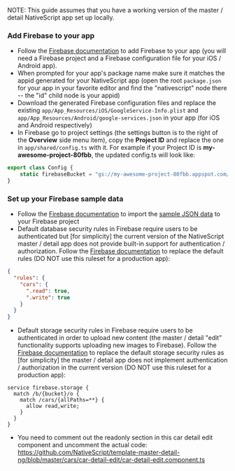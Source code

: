 
NOTE: This guide assumes that you have a working version of the master / detail NativeScript app set up locally.

### Add Firebase to your app

 - Follow the [Firebase documentation](https://firebase.google.com/docs/android/setup#manually_add_firebase) to add Firebase to your app (you will need a Firebase project and a Firebase configuration file for your iOS / Android app).
 - When prompted for your app's package name make sure it matches the appid generated for your NativeScript app (open the root `package.json` for your app in your favorite editor and find the "nativescript" node there -- the "id" child node is your appid)
 - Download the generated Firebase configuration files and replace the existing `app/App_Resources/iOS/GoogleService-Info.plist` and `app/App_Resources/Android/google-services.json` in your app (for iOS and Android respectively)
 - In Firebase go to project settings (the settings button is to the right of the **Overview** side menu item), copy the **Project ID** and replace the one in `app/shared/config.ts` with it. For example if your Project ID is **my-awesome-project-80fbb**, the updated config.ts will look like:
```typescript
export class Config {
    static firebaseBucket = "gs://my-awesome-project-80fbb.appspot.com/";
}
```

### Set up your Firebase sample data
 - Follow the [Firebase documentation](https://support.google.com/firebase/answer/6386780?hl=en#import) to import the [sample JSON data](https://github.com/NativeScript/template-master-detail-ng/blob/master/tools/firebase/car-rental-export-public.json) to your Firebase project
 - Default database security rules in Firebase require users to be authenticated but [for simplicity] the current version of the NativeScript master / detail app does not provide built-in support for authentication / authorization. Follow the [Firebase documentation](https://firebase.google.com/docs/database/security/quickstart) to replace the default rules (DO NOT use this ruleset for a production app):
```json
{
  "rules": {
    "cars": {
      ".read": true,
      ".write": true
    }
  }
}
```
 - Default storage security rules in Firebase require users to be authenticated in order to upload new content (the master / detail "edit" functionality supports uploading new images to Firebase). Follow the [Firebase documentation](https://firebase.google.com/docs/storage/security/start) to replace the default storage security rules as [for simplicity] the master / detail app does not implement authentication / authorization in the current version (DO NOT use this ruleset for a production app):
```
service firebase.storage {
  match /b/{bucket}/o {
    match /cars/{allPaths=**} {
      allow read,write;
    }
  }
}
```
- You need to comment out the readonly section in this car detail edit component and uncomment the actual code: https://github.com/NativeScript/template-master-detail-ng/blob/master/cars/car-detail-edit/car-detail-edit.component.ts
 
